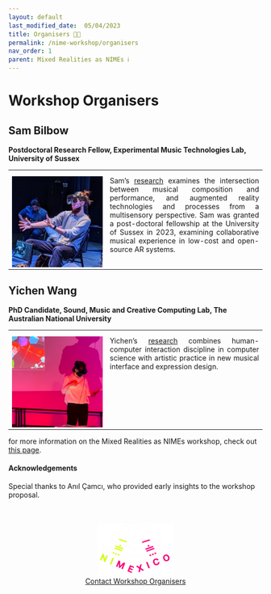 ```yaml
---
layout: default
last_modified_date:  05/04/2023
title: Organisers 👋🏾
permalink: /nime-workshop/organisers
nav_order: 1
parent: Mixed Realities as NIMEs ℹ️ 
---
```

<style>
  /* Remove table borders*/
  td, th {
    border: none!important;
  }
  /* Attempt to fix up table widths */
  .table-wrapper{
    max-width: 100%;
    margin: 0 auto;
  }  
  table {
    border-collapse: collapse;
  }
  tbody{
    width:max-content;
  }
  /* Fix image column width */
  table td:nth-child(1),
  table th:nth-child(1) {
    width: 180px;
  }

  /* Remove header row */
  table thead {
  display: none;
  }
  /* Fix uneven padding as a result of removing table header */
   tbody tr td{
   padding-top: 12px;
  }
  /* Fix padding around images */
  td img{
    vertical-align: middle;
  }
  /* Align text in second column to top */
  tr td:nth-child(2){
    text-align: justify;
    vertical-align: top;
  }

</style>

# Workshop Organisers

## Sam Bilbow
**Postdoctoral Research Fellow, Experimental Music Technologies Lab, University of Sussex**

|                                  |   |
|:--------------------------------:|--|
| ![](../../assets/images/sam.png) | Sam’s [research](https://sambilbow.com/) examines the intersection between musical composition and performance, and augmented reality technologies and processes from a multisensory perspective. Sam was granted a post-doctoral fellowship at the University of Sussex in 2023, examining collaborative musical experience in low-cost and open-source AR systems.  |

## Yichen Wang
**PhD Candidate, Sound, Music and Creative Computing Lab, The Australian National University**

|                                  |   |
|:--------------------------------:|--|
| ![](../../assets/images/yichen.png) | Yichen’s [research](https://yichenwangs.github.io/) combines human-computer interaction discipline in computer science with artistic practice in new musical interface and expression design.  |


for more information on the Mixed Realities as NIMEs workshop, check out [this page](../nime-workshop/).

#### Acknowledgements
Special thanks to Anıl Çamcı, who provided early insights to the workshop proposal.

<br>
<br>

<!-- Remove link underline on image -->
<style>
    #img-a{
        background-image: none;
    }
</style>

<div align="center">
  <a id="img-a" href="https://www.nime2023.org/"><img src="/assets/images/nimexico.png" width="150px"></a>
  <br>
  <a href="mailto:s.bilbow@sussex.ac.uk,yichen.wang@anu.edu.au>">Contact Workshop Organisers</a>
</div>
